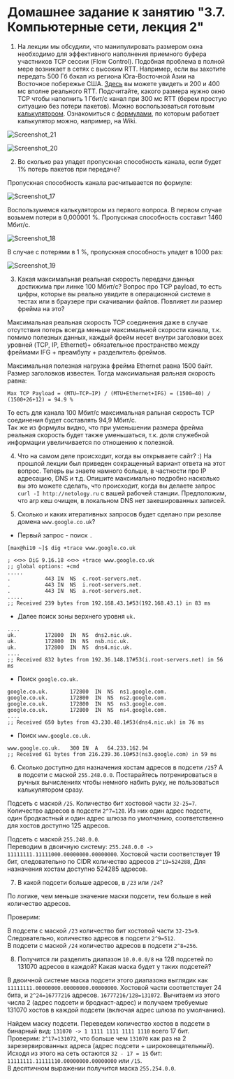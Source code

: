 # Домашнее задание к занятию "3.7. Компьютерные сети, лекция 2"

1. На лекции мы обсудили, что манипулировать размером окна необходимо для эффективного наполнения приемного буфера участников TCP сессии (Flow Control). Подобная проблема в полной мере возникает в сетях с высоким RTT. Например, если вы захотите передать 500 Гб бэкап из региона Юга-Восточной Азии на Восточное побережье США. [Здесь](https://www.cloudping.co/grid) вы можете увидеть и 200 и 400 мс вполне реального RTT. Подсчитайте, какого размера нужно окно TCP чтобы наполнить 1 Гбит/с канал при 300 мс RTT (берем простую ситуацию без потери пакетов). Можно воспользоваться готовым [калькулятором](https://www.switch.ch/network/tools/tcp_throughput/). Ознакомиться с [формулами](https://en.wikipedia.org/wiki/TCP_tuning), по которым работает калькулятор можно, например, на Wiki.

![Screenshot_21](https://user-images.githubusercontent.com/72273610/123547091-32ebcf80-d781-11eb-8632-f298e9bbee8b.png)


![Screenshot_20](https://user-images.githubusercontent.com/72273610/123546189-69bfe680-d77d-11eb-9c6e-cecdf737e3d3.png)


2. Во сколько раз упадет пропускная способность канала, если будет 1% потерь пакетов при передаче?

Пропускная способность канала расчитывается по формуле:

![Screenshot_17](https://user-images.githubusercontent.com/72273610/123207491-46780b80-d4df-11eb-952b-5ae4df6048eb.png)

Воспользумемся калькулятором из первого вопроса.
В первом случае возьмем потери в 0,000001 %. Пропускная способность составит 1460 Мбит/с.

![Screenshot_18](https://user-images.githubusercontent.com/72273610/123210552-f8193b80-d4e3-11eb-984d-162ef683630f.png)


В случае с потерями в 1 %, пропускная способность упадет в 1000 раз:

![Screenshot_19](https://user-images.githubusercontent.com/72273610/123210654-1f700880-d4e4-11eb-9e98-c1693bf3080d.png)


3. Какая  максимальная реальная скорость передачи данных достижима при линке 100 Мбит/с? Вопрос про TCP payload, то есть цифры, которые вы реально увидите в операционной системе в тестах или в браузере при скачивании файлов. Повлияет ли размер фрейма на это?

Максимальная реальная скорость TCP соединения даже в случае отсутствия потерь всегда меньше максимальной скорости канала, т.к. помимо полезных данных, каждый фрейм несет внутри заголовки всех уровней (TCP, IP, Ethernet)+ обязательное пространство между фреймами IFG + преамбулу + разделитель фреймов. 

Максимальная полезная нагрузка фрейма Ethernet равна 1500 байт. Размер заголовков известен.
Тогда максимальная ральная скорость равна:

`Max TCP Payload = (MTU–TCP–IP) / (MTU+Ethernet+IFG) = (1500–40) / (1500+26+12) = 94.9 %`

То есть для канала 100 Мбит/с максимальная ральная скорость TCP соединения будет составлять 94,9 Мбит/с.  
Так же из формулы видно, что при уменьшении размера фрейма реальная скорость будет также уменьшаться, т.к. доля служебной информации увеличивается по отношению к полезной.


4. Что на самом деле происходит, когда вы открываете сайт? :)
На прошлой лекции был приведен сокращенный вариант ответа на этот вопрос. Теперь вы знаете намного больше, в частности про IP адресацию, DNS и т.д.
Опишите максимально подробно насколько вы это можете сделать, что происходит, когда вы делаете запрос `curl -I http://netology.ru` с вашей рабочей станции. Предположим, что arp кеш очищен, в локальном DNS нет закешированных записей.

5. Сколько и каких итеративных запросов будет сделано при резолве домена `www.google.co.uk`?

 - Первый запрос - поиск `.`
```
[max@hi10 ~]$ dig +trace www.google.co.uk

; <<>> DiG 9.16.18 <<>> +trace www.google.co.uk
;; global options: +cmd
.....
.			443	IN	NS	c.root-servers.net.
.			443	IN	NS	i.root-servers.net.
.			443	IN	NS	a.root-servers.net.
.....
;; Received 239 bytes from 192.168.43.1#53(192.168.43.1) in 83 ms
```
 - Далее поиск зоны верхнего уровня `uk.` 
```
....
uk.			172800	IN	NS	dns2.nic.uk.
uk.			172800	IN	NS	nsb.nic.uk.
uk.			172800	IN	NS	dns4.nic.uk.
....
;; Received 832 bytes from 192.36.148.17#53(i.root-servers.net) in 56 ms
```
 - Поиск `google.co.uk.`
```
google.co.uk.		172800	IN	NS	ns1.google.com.
google.co.uk.		172800	IN	NS	ns2.google.com.
google.co.uk.		172800	IN	NS	ns3.google.com.
google.co.uk.		172800	IN	NS	ns4.google.com.
....
;; Received 650 bytes from 43.230.48.1#53(dns4.nic.uk) in 76 ms
```
 - Поиск `www.google.co.uk.`
```
www.google.co.uk.	300	IN	A	64.233.162.94
;; Received 61 bytes from 216.239.36.10#53(ns3.google.com) in 59 ms
```

6. Сколько доступно для назначения хостам адресов в подсети `/25`? А в подсети с маской `255.248.0.0`. Постарайтесь потренироваться в ручных вычислениях чтобы немного набить руку, не пользоваться калькулятором сразу.

Подсеть с маской `/25`. 
Количество бит хостовой части `32-25=7`. Количество адресов в подсети `2^7=128`. Из них один адрес подсети, один бродкастный и один адрес шлюза по умолчанию, соответственно для хостов доступно 125 адресов.

Подсеть с маской `255.248.0.0`.  
Переводим в двоичную систему: `255.248.0.0 -> 11111111.11111000.00000000.00000000`. Хостовой части соответствует 19 бит, следовательно по CIDR количество адресов `2^19=524288`, Для назначения хостам доступно 524285 адресов.


7. В какой подсети больше адресов, в `/23` или `/24`?

По логике, чем меньше значение маски подсети, тем больше в ней количество адресов.

Проверим:  

В подсети с маской `/23` количество бит хостовой части `32-23=9`. Следовательно, количество адресов в подсети `2^9=512`.  
В подсети с маской `/24` количество адресов в подсети `2^8=256`.  

8. Получится ли разделить диапазон `10.0.0.0/8` на 128 подсетей по 131070 адресов в каждой? Какая маска будет у таких подсетей?

В двоичной системе маска подсети этого диапазона выглядик как `11111111.00000000.00000000.00000000`. Хостовой части соответствует 24 бита, и `2^24=16777216` адресов. `16777216/128=131072`. Вычитаем из этого числа 2 (адрес подсети и бродкаст-адрес) и получаем требуемые 131070 хостов в каждой подсети (включая адрес шлюза по умолчанию).

Найдем маску подсети. Переведем количество хостов в подсети в бинарный вид: `131070 -> 1 1111 1111 1111 1110` всего 17 бит.  
Проверим: `2^17=131072`, что больше чем `131070` как раз на 2 зарезервированных адреса (адрес подсети + широковещательный).  
Исходя из этого на сеть остаются `32 - 17 = 15` бит: `11111111.11111110.00000000.00000000` или `/15`.  
В десятичном выражении получится маска `255.254.0.0`.


